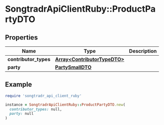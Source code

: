 # SongtradrApiClientRuby::ProductPartyDTO

## Properties

| Name | Type | Description | Notes |
| ---- | ---- | ----------- | ----- |
| **contributor_types** | [**Array&lt;ContributorTypeDTO&gt;**](ContributorTypeDTO.md) |  | [optional] |
| **party** | [**PartySmallDTO**](PartySmallDTO.md) |  |  |

## Example

```ruby
require 'songtradr_api_client_ruby'

instance = SongtradrApiClientRuby::ProductPartyDTO.new(
  contributor_types: null,
  party: null
)
```

